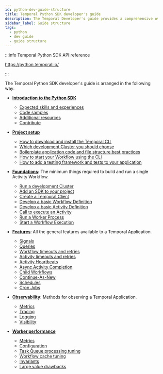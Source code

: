 ```yaml
---
id: python-dev-guide-structure
title: Temporal Python SDK developer's guide
description: The Temporal Developer's guide provides a comprehensive overview of the structures, primitives, and features used in Temporal Application development.
sidebar_label: Guide structure
tags:
  - python
  - dev guide
  - guide structure
---
```


:::info Temporal Python SDK API reference

https://python.temporal.io/

:::

The Temporal Python SDK developer's guide is arranged in the following way:

- [**Introduction to the Python SDK**](/python/introduction-to-python-sdk)

  - [Expected skills and experiences](/python/introduction-to-python-sdk#skills)
  - [Code samples](/python/introduction-to-python-sdk#samples)
  - [Additional resources](/python/introduction-to-python-sdk#resources)
  - [Contribute](/python/introduction-to-python-sdk#contribute)

- [**Project setup**](/python/python-dev-guide-structure)

  - [How to download and install the Temporal CLI](/python/install-cli)
  - [Which development Cluster you should choose](/python/choose-dev-cluster)
  - [Boilerplate application code and file structure best practices](/python/project-structure)
  - [How to start your Workflow using the CLI](/python/backgroundcheck-boilerplate-start-workflow)
  - [How to add a testing framework and tests to your application](/python/backgroundcheck-boilerplate-add-test-framework)

- [**Foundations**](/dev-guide/python/foundations): The minimum things required to build and run a single Activity Workflow.

  - [Run a development Cluster](/dev-guide/python/foundations#run-a-dev-cluster)
  - [Add an SDK to your project](/dev-guide/python/foundations#add-your-sdk)
  - [Create a Temporal Client](/dev-guide/python/foundations#connect-to-a-cluster)
  - [Develop a basic Workflow Definition](/dev-guide/python/foundations#develop-workflows)
  - [Develop a basic Activity Definition](/dev-guide/python/foundations#develop-activities)
  - [Call to execute an Activity](/dev-guide/python/foundations#activity-execution)
  - [Run a Worker Process](/dev-guide/python/foundations#run-worker-processes)
  - [Start a Workflow Execution](/dev-guide/python/foundations#start-workflow-execution)

- [**Features**](/dev-guide/python/features): All the general features available to a Temporal Application.

  - [Signals](/dev-guide/python/features#signals)
  - [Queries](/dev-guide/python/features#queries)
  - [Workflow timeouts and retries](/dev-guide/python/features#workflow-timeouts)
  - [Activity timeouts and retries](/dev-guide/python/features#activity-timeouts)
  - [Activity Heartbeats](/dev-guide/python/features#activity-heartbeats)
  - [Async Activity Completion](/dev-guide/python/features#asynchronous-activity-completion)
  - [Child Workflows](/dev-guide/python/features#child-workflows)
  - [Continue-As-New](/dev-guide/python/features#continue-as-new)
  - [Schedules](/dev-guide/python/features#schedule-a-workflow)
  - [Cron Jobs](/dev-guide/python/features#temporal-cron-jobs)

- [**Observability**](/dev-guide/python/observability): Methods for observing a Temporal Application.

  - [Metrics](/dev-guide/python/observability#metrics)
  - [Tracing](/dev-guide/python/observability#tracing)
  - [Logging](/dev-guide/python/observability#logging)
  - [Visibility](/dev-guide/python/observability#visibility)

- [**Worker performance**](/dev-guide/worker-performance)

  - [Metrics](/dev-guide/worker-performance#metrics)
  - [Configuration](/dev-guide/worker-performance#configuration)
  - [Task Queue processing tuning](/dev-guide/worker-performance#task-queues-processing-tuning)
  - [Workflow cache tuning](/dev-guide/worker-performance#workflow-cache-tuning)
  - [Invariants](/dev-guide/worker-performance#invariants)
  - [Large value drawbacks](/dev-guide/worker-performance#drawbacks-of-putting-just-large-values-everywhere)
